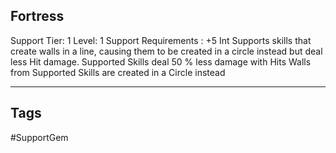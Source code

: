 ## Fortress
Support
Tier: 1
Level: 1
Support Requirements : +5 Int
Supports skills that create walls in a line, causing them to be created in a circle instead but deal less Hit damage.
Supported Skills deal 50 % less damage with Hits
Walls from Supported Skills are created in a Circle instead

---
## Tags
#SupportGem
